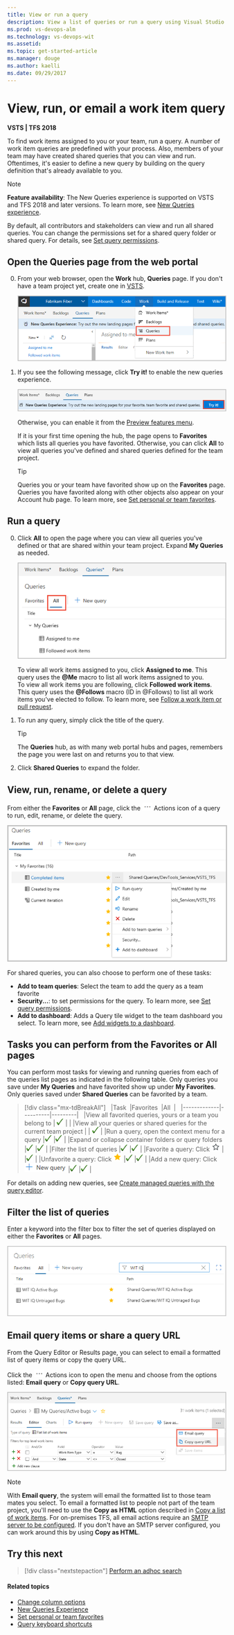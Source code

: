 ```yaml
---
title: View or run a query 
description: View a list of queries or run a query using Visual Studio Team Services (VSTS) or Team Foundation Server (TFS)
ms.prod: vs-devops-alm
ms.technology: vs-devops-wit
ms.assetid:  
ms.topic: get-started-article
ms.manager: douge
ms.author: kaelli
ms.date: 09/29/2017  
---
```



# View, run, or email a work item query  

<b>VSTS | TFS 2018</b> 

To find work items assigned to you or your team, run a query. A number of work item queries are predefined with your process. Also, members of your team may have created shared queries that you can view and run. Oftentimes, it's easier to define a new query by building on the query definition that's already available to you. 

>[!NOTE]  
>**Feature availability**: The New Queries experience is supported on VSTS and TFS 2018 and later versions. To learn more, see [New Queries experience](queries-preview.md).  

By default, all contributors and stakeholders can view and run all shared queries. You can change the permissions set for a shared query folder or shared query. For details, see [Set query permissions](set-query-permissions.md).  

<!---
Use this topic to learn: 
> [!div class="checklist"]   
> * About the differences between the old and new queries experience
> * How to view all or favorited queries  
> * How to filter a query list       
> * How to run a query 
    
-->

## Open the Queries page from the web portal

0. From your web browser, open the **Work** hub, **Queries** page. If you don't have a team project yet, create one in [VSTS](../../user-guide/sign-up-invite-teammates.md).   
 
	<img src="_img/view-run-queries/open-hub-page.png" alt="Web portal, choose Work hub, Queries" style="border: 1px solid #C3C3C3;" /> 

0. If you see the following message, click **Try it!** to enable the new queries experience.   
 
	<img src="_img/view-run-queries/try-new-queries-experience.png" alt="Web portal, choose Work hub, Queries" style="border: 1px solid #C3C3C3;" /> 

	Otherwise, you can enable it from the [Preview features menu](../../collaborate/preview-features.md). 
 
	If it is your first time opening the hub, the page opens to **Favorites** which lists all queries you have favorited. Otherwise, you can click **All** to view all queries you've defined and shared queries defined for the team project.  

	> [!TIP]    
	> Queries you or your team have favorited show up on the **Favorites** page. Queries you have favorited along with other objects also appear on your Account hub page. To learn more, see [Set personal or team favorites](../../collaborate/set-favorites.md). 

## Run a query 

0. Click **All** to open the page where you can view all queries you've defined or that are shared within your team project. Expand **My Queries** as needed.

	<img src="_img/view-run-queries/queries-all.png" alt="Web portal, choose Work hub, Queries, All page" style="border: 1px solid #C3C3C3;" />  
	 
	To view all work items assigned to you, click **Assigned to me**. This query uses the **@Me**  macro to list all work items assigned to you.  
	To view all work items you are following, click **Followed work items**. This query uses the **@Follows**  macro (ID in @Follows) to list all work items you've elected to follow. To learn more, see [Follow a work item or pull request](../../collaborate/follow-work-items.md).   

0. To run any query, simply click the title of the query.

	> [!TIP]    
	> The **Queries** hub, as with many web portal hubs and pages, remembers the page you were last on and returns you to that view.
	
0. Click **Shared Queries** to expand the folder. 

## View, run, rename, or delete a query
From either the **Favorites** or **All** page, click the ![Actions icon](../_img/icons/actions-icon.png) Actions icon of a query to run, edit, rename, or delete the query. 

<img src="_img/view-run-queries/query-context-menu-favorites-page.png" alt="New query experience, Favorites page, query context menu, " style="border: 2px solid #C3C3C3;"/>

For shared queries, you can also choose to perform one of these tasks: 
- **Add to team queries**: Select the team to add the query as a team favorite
- **Security...**: to set permissions for the query. To learn more, see [Set query permissions](set-query-permissions.md).   
- **Add to dashboard**: Adds a Query tile widget to the team dashboard you select. To learn more, see [Add widgets to a dashboard](../../report/add-widget-to-dashboard.md).  

## Tasks you can perform from the Favorites or All pages

You can perform most tasks for viewing and running queries from each of the queries list pages as indicated in the following table. Only queries you save under **My Queries** and have favorited show up under **My Favorites**. Only queries saved under **Shared Queries** can be favorited by a team. 
  

> [!div class="mx-tdBreakAll"]  
> |Task  |Favorites  |All  |  
> |-------------|----------|---------|  
> |View all favorited queries, yours or a team you belong to | ![Checkmark](../_img/icons/checkmark.png) |  | 
> |View all your queries or shared queries for the current team project |  | ![Checkmark](../_img/icons/checkmark.png) | 
> |Run a query, open the context menu for a query  |![Checkmark](../_img/icons/checkmark.png) |![Checkmark](../_img/icons/checkmark.png) |
> |Expand or collapse container folders or query folders |![Checkmark](../_img/icons/checkmark.png) |![Checkmark](../_img/icons/checkmark.png) |
> |Filter the list of queries |![Checkmark](../_img/icons/checkmark.png) |![Checkmark](../_img/icons/checkmark.png) |
> |Favorite a query: Click ![Favorite](../_img/icons/icon-favorite-star.png) |  |![Checkmark](../_img/icons/checkmark.png) | 
> |Unfavorite a query: Click ![Un-favorite](../_img/icons/icon-favorited.png) |![Checkmark](../_img/icons/checkmark.png) |![Checkmark](../_img/icons/checkmark.png) | 
> |Add a new query: Click ![plus sign](../_img/icons/add-new-query.png) |![Checkmark](../_img/icons/checkmark.png) |![Checkmark](../_img/icons/checkmark.png) | 


For details on adding new queries, see [Create managed queries with the query editor](using-queries.md). 


## Filter the list of queries

Enter a keyword into the filter box to filter the set of queries displayed on either the **Favorites** or **All** pages. 

<img src="_img/queries-all-filter.png" alt="List of all queries in the project filtered by WIT IQ keyword criteria" style="border: 1px solid #cccccc;"/>


## Email query items or share a query URL 

From the Query Editor or Results page, you can select to email a formatted list of query items or copy the query URL. 

<!---
**VSTS: New queries experience** -->

Click the ![Actions icon](../_img/icons/actions-icon.png) Actions icon to open the menu and choose from the options listed: **Email query** or **Copy query URL**. 
 
<img src="_img/view-run-queries/email-copy-url.png" alt="Web portal, Query Editor/Results, Open Actions menu, Choose Email query or Copy query URL" style="border: 1px solid #C3C3C3;" /> 

<!---**VSTS: Old queries experience, TFS 2017**  
	
Choose **Copy query URL**. To email query items, see [Copy a list of work items](../backlogs/copy-clone-work-items.md#html).  

<img src="_img/view-run-queries/copy-url-old-exp.png" alt=alt="Web portal, Query Editor/Results, Copy query URL" style="border: 1px solid #C3C3C3;" /> 

-->

> [!NOTE]  
> With **Email query**, the system will email the formatted list to those team mates you select. To email a formatted list to people not part of the team project, you'll need to use the **Copy as HTML** option described in [Copy a list of work items](../backlogs/copy-clone-work-items.md#html). For on-premises TFS, all email actions require an [SMTP server to be configured](../../tfs-server/admin/setup-customize-alerts.md). If you don't have an SMTP server configured, you can work around this by using **Copy as HTML**. 


## Try this next
> [!div class="nextstepaction"]
> [Perform an adhoc search](search-box-queries.md) 


#### Related topics

- [Change column options](https://docs.microsoft.com/en-us/vsts/work/backlogs/set-column-options?toc=/vsts/work/track/toc.json&bc=/vsts/work/track/breadcrumb/toc.json)
- [New Queries Experience](queries-preview.md) 
- [Set personal or team favorites](../../collaborate/set-favorites.md) 
- [Query keyboard shortcuts](queries-keyboard-shortcuts.md)

